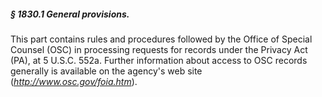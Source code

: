 ##### § 1830.1 General provisions. #####

This part contains rules and procedures followed by the Office of Special Counsel (OSC) in processing requests for records under the Privacy Act (PA), at 5 U.S.C. 552a. Further information about access to OSC records generally is available on the agency's web site (*http://www.osc.gov/foia.htm*).